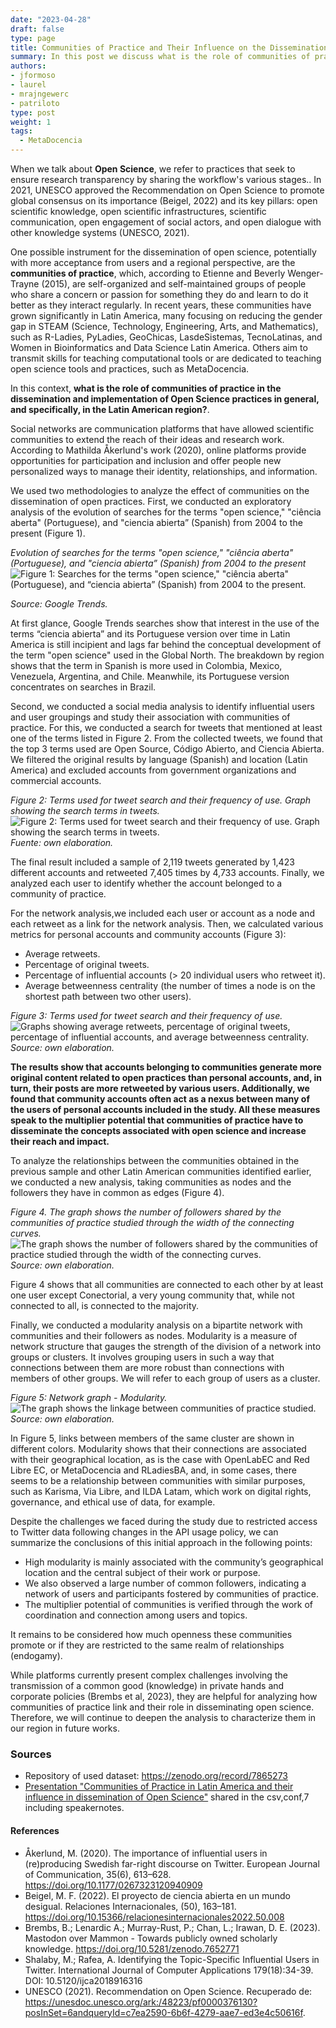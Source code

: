 ```yaml
---
date: "2023-04-28"
draft: false
type: page
title: Communities of Practice and Their Influence on the Dissemination of Open Science in Latin America
summary: In this post we discuss what is the role of communities of practice in the dissemination and implementation of Open Science practices in general, and specifically, in the Latin American region.
authors: 
- jformoso
- laurel
- mrajngewerc
- patriloto
type: post
weight: 1
tags: 
  - MetaDocencia
---
```


When we talk about **Open Science**, we refer to practices that seek to ensure research transparency by sharing the workflow's various stages.. In 2021, UNESCO approved the Recommendation on Open Science to promote global consensus on its importance (Beigel, 2022) and its key pillars: open scientific knowledge, open scientific infrastructures, scientific communication, open engagement of social actors, and open dialogue with other knowledge systems (UNESCO, 2021).

One possible instrument for the dissemination of open science, potentially with more acceptance from users and a regional perspective, are the **communities of practice**, which, according to Etienne and Beverly Wenger-Trayne (2015), are self-organized and self-maintained groups of people who share a concern or passion for something they do and learn to do it better as they interact regularly. In recent years, these communities have grown significantly in Latin America, many focusing on reducing the gender gap in STEAM (Science, Technology, Engineering, Arts, and Mathematics), such as R-Ladies, PyLadies, GeoChicas, LasdeSistemas, TecnoLatinas, and Women in Bioinformatics and Data Science Latin America. Others aim to transmit skills for teaching computational tools or are dedicated to teaching open science tools and practices, such as MetaDocencia.

In this context, **what is the role of communities of practice in the dissemination and implementation of Open Science practices in general, and specifically, in the Latin American region?**.

Social networks are communication platforms that have allowed scientific communities to extend the reach of their ideas and research work. According to Mathilda Åkerlund's work (2020), online platforms provide opportunities for participation and inclusion and offer people new personalized ways to manage their identity, relationships, and information.

We used two methodologies to analyze the effect of communities on the dissemination of open practices. First, we conducted an exploratory analysis of the evolution of searches for the terms "open science," "ciência aberta" (Portuguese), and "ciencia abierta” (Spanish) from 2004 to the present (Figure 1).

*Evolution of searches for the terms "open science," "ciência aberta" (Portuguese), and "ciencia abierta” (Spanish) from 2004 to the present*
![Figure 1: Searches for the terms "open science," "ciência aberta" (Portuguese), and “ciencia abierta” (Spanish) from 2004 to the present.](https://www.metadocencia.org/img/cp-ca/grafico1.png)

*Source: Google Trends.*

At first glance, Google Trends searches show that interest in the use of the terms “ciencia abierta” and its Portuguese version over time in Latin America is still incipient and lags far behind the conceptual development of the term "open science" used in the Global North. The breakdown by region shows that the term in Spanish is more used in Colombia, Mexico, Venezuela, Argentina, and Chile. Meanwhile, its Portuguese version concentrates on searches in Brazil.

Second, we conducted a social media analysis to identify influential users and user groupings and study their association with communities of practice. For this, we conducted a search for tweets that mentioned at least one of the terms listed in Figure 2. From the collected tweets, we found that the top 3 terms used are Open Source, Código Abierto, and Ciencia Abierta. We filtered the original results by language (Spanish) and location (Latin America) and excluded accounts from government organizations and commercial accounts.

*Figure 2: Terms used for tweet search and their frequency of use. Graph showing the search terms in tweets.*
![Figure 2: Terms used for tweet search and their frequency of use. Graph showing the search terms in tweets.](https://www.metadocencia.org/img/cp-ca/grafico2.png)
*Fuente: own elaboration.*

The final result included a sample of 2,119 tweets generated by 1,423 different accounts and retweeted 7,405 times by 4,733 accounts. Finally, we analyzed each user to identify whether the account belonged to a community of practice.

For the network analysis,we included each user or account as a node and each retweet as a link for the network analysis. Then, we calculated various metrics for personal accounts and community accounts (Figure 3):
- Average retweets.
- Percentage of original tweets.
- Percentage of influential accounts (> 20 individual users who retweet it).
- Average betweenness centrality (the number of times a node is on the shortest path between two other users).

*Figure 3: Terms used for tweet search and their frequency of use.*
![Graphs showing average retweets, percentage of original tweets, percentage of influential accounts, and average betweenness centrality.](https://www.metadocencia.org/img/cp-ca/grafico3.png)
*Source: own elaboration.*

**The results show that accounts belonging to communities generate more original content related to open practices than personal accounts, and, in turn, their posts are more retweeted by various users. Additionally, we found that community accounts often act as a nexus between many of the users of personal accounts included in the study. All these measures speak to the multiplier potential that communities of practice have to disseminate the concepts associated with open science and increase their reach and impact.** 

To analyze the relationships between the communities obtained in the previous sample and other Latin American communities identified earlier, we conducted a new analysis, taking communities as nodes and the followers they have in common as edges (Figure 4).

*Figure 4. The graph shows the number of followers shared by the communities of practice studied through the width of the connecting curves.*
![The graph shows the number of followers shared by the communities of practice studied through the width of the connecting curves.](https://www.metadocencia.org/img/cp-ca/grafico4.png)
*Source: own elaboration.*

Figure 4 shows that all communities are connected to each other by at least one user except Conectorial, a very young community that, while not connected to all, is connected to the majority.

Finally, we conducted a modularity analysis on a bipartite network with communities and their followers as nodes. Modularity is a measure of network structure that gauges the strength of the division of a network into groups or clusters. It involves grouping users in such a way that connections between them are more robust than connections with members of other groups. We will refer to each group of users as a cluster.
 
*Figure 5: Network graph - Modularity.*
![The graph shows the linkage between communities of practice studied.](https://www.metadocencia.org/img/cp-ca/grafico5.png)
*Source: own elaboration.*

In Figure 5, links between members of the same cluster are shown in different colors. Modularity shows that their connections are associated with their geographical location, as is the case with OpenLabEC and Red Libre EC, or MetaDocencia and RLadiesBA, and, in some cases, there seems to be a relationship between communities with similar purposes, such as Karisma, Via Libre, and ILDA Latam, which work on digital rights, governance, and ethical use of data, for example.

Despite the challenges we faced during the study due to restricted access to Twitter data following changes in the API usage policy, we can summarize the conclusions of this initial approach in the following points:
- High modularity is mainly associated with the community’s geographical location and the central subject of their work or purpose.
- We also observed a large number of common followers, indicating a network of users and participants fostered by communities of practice.
- The multiplier potential of communities is verified through the work of coordination and connection among users and topics.

It remains to be considered how much openness these communities promote or if they are restricted to the same realm of relationships (endogamy).

While platforms currently present complex challenges involving the transmission of a common good (knowledge) in private hands and corporate policies (Brembs et al, 2023), they are helpful for analyzing how communities of practice link and their role in disseminating open science. Therefore, we will continue to deepen the analysis to characterize them in our region in future works.

### Sources
- Repository of used dataset: https://zenodo.org/record/7865273 
- [Presentation "Communities of Practice in Latin America and their influence in dissemination of Open Science"](https://docs.google.com/presentation/d/1W70uvkyJTPwUN5YZYSmDRqgG7niPgyfFoi-rBgPfIL0/edit?usp=sharing) shared in the csv,conf,7 including speakernotes.

#### References 
- Åkerlund, M. (2020). The importance of influential users in (re)producing Swedish far-right discourse on Twitter. European Journal of Communication, 35(6), 613–628. https://doi.org/10.1177/0267323120940909
- Beigel, M. F. (2022). El proyecto de ciencia abierta en un mundo desigual. Relaciones Internacionales, (50), 163–181. https://doi.org/10.15366/relacionesinternacionales2022.50.008 
- Brembs, B.; Lenardic A.; Murray-Rust, P.; Chan, L.; Irawan, D. E. (2023). Mastodon over Mammon - Towards publicly owned scholarly knowledge. https://doi.org/10.5281/zenodo.7652771 
- Shalaby, M.; Rafea, A. Identifying the Topic-Specific Influential Users in Twitter. International Journal of Computer Applications 179(18):34-39. DOI: 10.5120/ijca2018916316
- UNESCO (2021). Recommendation on Open Science. Recuperado de: https://unesdoc.unesco.org/ark:/48223/pf0000376130?posInSet=6andqueryId=c7ea2590-6b6f-4279-aae7-ed3e4c50616f. 

